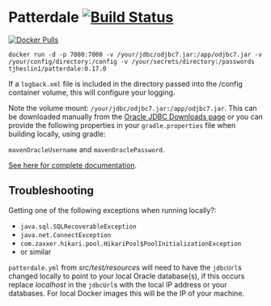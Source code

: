 # Patterdale [![Build Status](https://travis-ci.org/tjheslin1/Patterdale.svg?branch=master)](https://travis-ci.org/tjheslin1/Patterdale)

[![Docker Pulls](https://img.shields.io/docker/pulls/tjheslin1/patterdale.svg?maxAge=604800)](https://hub.docker.com/r/tjheslin1/patterdale/)

`docker run -d -p 7000:7000 -v /your/jdbc/odjbc7.jar:/app/odjbc7.jar -v /your/config/directory:/config -v /your/secrets/directory:/passwords tjheslin1/patterdale:0.17.0`

If a `logback.xml` file is included in the directory passed into the /config container volume, this will configure your logging.

Note the volume mount: `/your/jdbc/odjbc7.jar:/app/odjbc7.jar`.
This can be downloaded manually from the
[Oracle JDBC Downloads page](http://www.oracle.com/technetwork/database/features/jdbc/jdbc-drivers-12c-download-1958347.html)
or you can provide the following properties in your `gradle.properties` file when building locally, using gradle:

`mavenOracleUsername` and `mavenOraclePassword`.

[See here for complete documentation](https://tjheslin1.github.io/Patterdale/).

## Troubleshooting

Getting one of the following exceptions when running locally?:
- `java.sql.SQLRecoverableException`
- `java.net.ConnectException`
- `com.zaxxer.hikari.pool.HikariPool$PoolInitializationException`
- or similar

`patterdale.yml` from _src/test/resources_ will need to have the `jdbcUrl`s changed locally to 
point to your local Oracle database(s), if this occurs replace _localhost_ in 
the `jdbcUrl`s with the local IP address or your databases. For local Docker images this 
will be the IP of your machine.

